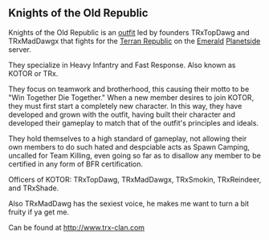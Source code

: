 ## Knights of the Old Republic

Knights of the Old Republic is an [outfit](outfit.md) led by
founders TRxTopDawg and TRxMadDawgx that fights for the [Terran
Republic](Terran_Republic.md) on the
[Emerald](Emerald.md) [Planetside](PlanetSide.md)
server.

They specialize in Heavy Infantry and Fast Response. Also known as KOTOR
or TRx.

They focus on teamwork and brotherhood, this causing their motto to be
"Win Together Die Together." When a new member desires to join KOTOR,
they must first start a completely new character. In this way, they have
developed and grown with the outfit, having built their character and
developed their gameplay to match that of the outfit's principles and
ideals.

They hold themselves to a high standard of gameplay, not allowing their
own members to do such hated and despciable acts as Spawn Camping,
uncalled for Team Killing, even going so far as to disallow any member
to be certified in any form of BFR certification.

Officers of KOTOR: TRxTopDawg, TRxMadDawgx, TRxSmokin, TRxReindeer, and
TRxShade.

Also TRxMadDawg has the sexiest voice, he makes me want to turn a bit
fruity if ya get me.

Can be found at [<http://www.trx-clan.com>](http://www.trx-clan.com)
